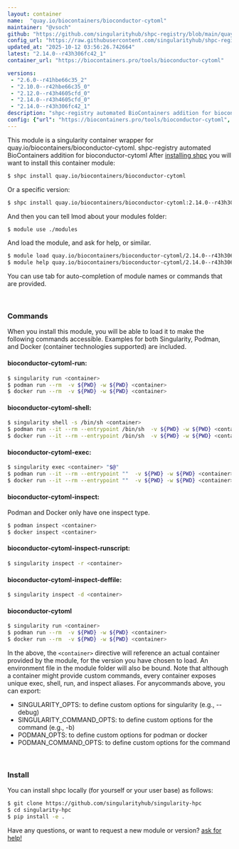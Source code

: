 ```yaml
---
layout: container
name:  "quay.io/biocontainers/bioconductor-cytoml"
maintainer: "@vsoch"
github: "https://github.com/singularityhub/shpc-registry/blob/main/quay.io/biocontainers/bioconductor-cytoml/container.yaml"
config_url: "https://raw.githubusercontent.com/singularityhub/shpc-registry/main/quay.io/biocontainers/bioconductor-cytoml/container.yaml"
updated_at: "2025-10-12 03:56:26.742664"
latest: "2.14.0--r43h306fc42_1"
container_url: "https://biocontainers.pro/tools/bioconductor-cytoml"

versions:
 - "2.6.0--r41hbe66c35_2"
 - "2.10.0--r42hbe66c35_0"
 - "2.12.0--r43h4605cfd_0"
 - "2.14.0--r43h4605cfd_0"
 - "2.14.0--r43h306fc42_1"
description: "shpc-registry automated BioContainers addition for bioconductor-cytoml"
config: {"url": "https://biocontainers.pro/tools/bioconductor-cytoml", "maintainer": "@vsoch", "description": "shpc-registry automated BioContainers addition for bioconductor-cytoml", "latest": {"2.14.0--r43h306fc42_1": "sha256:f8679475c45a49e6844eb683dbef57e5383974cf340de6f21277139eba94fd7d"}, "tags": {"2.6.0--r41hbe66c35_2": "sha256:c7b96f10ed9224fea19ef630b3e0e61c16d644b6185d18a58f5c554794e53e4e", "2.10.0--r42hbe66c35_0": "sha256:eb650138707419d929ed5426fa4c3dcfc02c9e326fc82b899e7937ab5ee8fc01", "2.12.0--r43h4605cfd_0": "sha256:899db6ca58ad75c80ecf10157ee557c1ecd42b0cd0426f107ca8c28db7941542", "2.14.0--r43h4605cfd_0": "sha256:81cb923fbb5eb7c3f60c12ad3364c847d93e177b4c79167d13c84d4109e2f29f", "2.14.0--r43h306fc42_1": "sha256:f8679475c45a49e6844eb683dbef57e5383974cf340de6f21277139eba94fd7d"}, "docker": "quay.io/biocontainers/bioconductor-cytoml"}
---
```


This module is a singularity container wrapper for quay.io/biocontainers/bioconductor-cytoml.
shpc-registry automated BioContainers addition for bioconductor-cytoml
After [installing shpc](#install) you will want to install this container module:


```bash
$ shpc install quay.io/biocontainers/bioconductor-cytoml
```

Or a specific version:

```bash
$ shpc install quay.io/biocontainers/bioconductor-cytoml:2.14.0--r43h306fc42_1
```

And then you can tell lmod about your modules folder:

```bash
$ module use ./modules
```

And load the module, and ask for help, or similar.

```bash
$ module load quay.io/biocontainers/bioconductor-cytoml/2.14.0--r43h306fc42_1
$ module help quay.io/biocontainers/bioconductor-cytoml/2.14.0--r43h306fc42_1
```

You can use tab for auto-completion of module names or commands that are provided.

<br>

### Commands

When you install this module, you will be able to load it to make the following commands accessible.
Examples for both Singularity, Podman, and Docker (container technologies supported) are included.

#### bioconductor-cytoml-run:

```bash
$ singularity run <container>
$ podman run --rm  -v ${PWD} -w ${PWD} <container>
$ docker run --rm  -v ${PWD} -w ${PWD} <container>
```

#### bioconductor-cytoml-shell:

```bash
$ singularity shell -s /bin/sh <container>
$ podman run --it --rm --entrypoint /bin/sh  -v ${PWD} -w ${PWD} <container>
$ docker run --it --rm --entrypoint /bin/sh  -v ${PWD} -w ${PWD} <container>
```

#### bioconductor-cytoml-exec:

```bash
$ singularity exec <container> "$@"
$ podman run --it --rm --entrypoint ""  -v ${PWD} -w ${PWD} <container> "$@"
$ docker run --it --rm --entrypoint ""  -v ${PWD} -w ${PWD} <container> "$@"
```

#### bioconductor-cytoml-inspect:

Podman and Docker only have one inspect type.

```bash
$ podman inspect <container>
$ docker inspect <container>
```

#### bioconductor-cytoml-inspect-runscript:

```bash
$ singularity inspect -r <container>
```

#### bioconductor-cytoml-inspect-deffile:

```bash
$ singularity inspect -d <container>
```



#### bioconductor-cytoml

```bash
$ singularity run <container>
$ podman run --rm  -v ${PWD} -w ${PWD} <container>
$ docker run --rm  -v ${PWD} -w ${PWD} <container>
```


In the above, the `<container>` directive will reference an actual container provided
by the module, for the version you have chosen to load. An environment file in the
module folder will also be bound. Note that although a container
might provide custom commands, every container exposes unique exec, shell, run, and
inspect aliases. For anycommands above, you can export:

 - SINGULARITY_OPTS: to define custom options for singularity (e.g., --debug)
 - SINGULARITY_COMMAND_OPTS: to define custom options for the command (e.g., -b)
 - PODMAN_OPTS: to define custom options for podman or docker
 - PODMAN_COMMAND_OPTS: to define custom options for the command

<br>

### Install

You can install shpc locally (for yourself or your user base) as follows:

```bash
$ git clone https://github.com/singularityhub/singularity-hpc
$ cd singularity-hpc
$ pip install -e .
```

Have any questions, or want to request a new module or version? [ask for help!](https://github.com/singularityhub/singularity-hpc/issues)